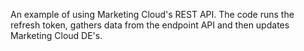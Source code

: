 An example of using Marketing Cloud's REST API.
The code runs the refresh token, gathers data from the endpoint API and then updates Marketing Cloud DE's.
